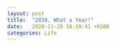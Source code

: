 ```yaml
---
layout: post
title:  "2020, What a Year!"
date:   2020-11-20 18:19:41 +0100
categories: Life
---
```




